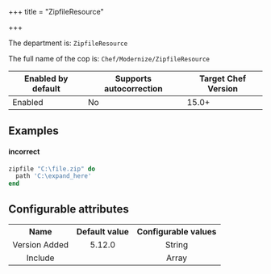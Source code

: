 +++
title = "ZipfileResource"

+++

<!-- This content is automatically generated. See https://github.com/chef/chef-web-docs/blob/main/generated/README.md -->

The department is: `ZipfileResource`

The full name of the cop is: `Chef/Modernize/ZipfileResource`

| Enabled by default | Supports autocorrection | Target Chef Version |
| --- | --- | --- |
| Enabled | No | 15.0+ |

## Examples


#### incorrect

```ruby
zipfile "C:\file.zip" do
  path 'C:\expand_here'
end
```

## Configurable attributes

<table>
<tbody><tr>
<th>Name</th>
<th>Default value</th>
<th>Configurable values</th>
</tr>
<tr>
<td style="text-align:center">Version Added</td>
<td style="text-align:center">5.12.0</td>
<td style="text-align:center">String</td>
</tr>
<tr><td style="text-align:center">Include</td>
<td style="text-align:center"><ul>
</ul>
</td>
<td style="text-align:center">Array</td>
</tr></tbody></table>
